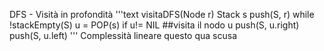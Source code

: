 DFS - Visità in profondità 
'''text
  visitaDFS(Node r) 
    Stack s
    push(S, r)
    while !stackEmpty(S)
      u = POP(s)
      if u!= NIL
        ##visita il nodo u
        push(S, u.right)
        push(S, u.left)
'''
Complessità lineare questo qua scusa
